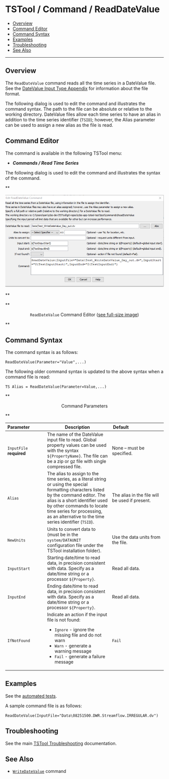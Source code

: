 # TSTool / Command / ReadDateValue #

*   [Overview](#overview)
*   [Command Editor](#command-editor)
*   [Command Syntax](#command-syntax)
*   [Examples](#examples)
*   [Troubleshooting](#troubleshooting)
*   [See Also](#see-also)

-------------------------

## Overview ##

The `ReadDateValue` command reads all the time series in a DateValue file.
See the [DateValue Input Type Appendix](../../datastore-ref/DateValue/DateValue.md) for information about the file format.

The following dialog is used to edit the command and illustrates the command syntax.
The path to the file can be absolute or relative to the working directory.
DateValue files allow each time series to have an alias in addition to the time series identifier (`TSID`);
however, the Alias parameter can be used to assign a new alias as the file is read.

## Command Editor ##

The command is available in the following TSTool menu:

*   ***Commands / Read Time Series***

The following dialog is used to edit the command and illustrates the syntax of the command.

**<p style="text-align: center;">
![ReadDateValue command editor](ReadDateValue.png)
</p>**

**<p style="text-align: center;">
`ReadDateValue` Command Editor (<a href="../ReadDateValue.png">see full-size image</a>)
</p>**

## Command Syntax ##

The command syntax is as follows:

```text
ReadDateValue(Parameter="Value",...)
```
The following older command syntax is updated to the above syntax when a command file is read:

```text
TS Alias = ReadDateValue(Parameter=Value,...)
```

**<p style="text-align: center;">
Command Parameters
</p>**

|**Parameter**&nbsp;&nbsp;&nbsp;&nbsp;&nbsp;&nbsp;&nbsp;&nbsp;&nbsp;&nbsp;&nbsp;|**Description**|**Default**&nbsp;&nbsp;&nbsp;&nbsp;&nbsp;&nbsp;&nbsp;&nbsp;&nbsp;&nbsp;&nbsp;&nbsp;&nbsp;&nbsp;&nbsp;&nbsp;&nbsp;&nbsp;&nbsp;&nbsp;&nbsp;&nbsp;&nbsp;&nbsp;&nbsp;&nbsp;&nbsp;|
|--------------|-----------------|-----------------|
|`InputFile`<br>**required**|The name of the DateValue input file to read.  Global property values can be used with the syntax `${PropertyName}`.  The file can be a zip or gz file with single compressed file.|None – must be specified.|
|`Alias`|The alias to assign to the time series, as a literal string or using the special formatting characters listed by the command editor.  The alias is a short identifier used by other commands to locate time series for processing, as an alternative to the time series identifier (`TSID`).|The alias in the file will be used if present.|
|`NewUnits`|Units to convert data to (must be in the `system/DATAUNIT` configuration file under the TSTool installation folder).|Use the data units from the file.|
|`InputStart`|Starting date/time to read data, in precision consistent with data.  Specify as a date/time string or a processor `${Property}`.|Read all data.|
|`InputEnd`|Ending date/time to read data, in precision consistent with data.  Specify as a date/time string or a processor `${Property}`.|Read all data.|
|`IfNotFound`| Indicate an action if the input file is not found:<ul><li>`Ignore` - ignore the missing file and do not warn</li><li>`Warn` - generate a warning message</li><li>`Fail` - generate a failure message</li></ul> | `Fail` |

## Examples ##

See the [automated tests](https://github.com/OpenCDSS/cdss-app-tstool-test/tree/master/test/commands/ReadDateValue).

A sample command file is as follows:

```text
ReadDateValue(InputFile="Data\08251500.DWR.Streamflow.IRREGULAR.dv")
```

## Troubleshooting ##

See the main [TSTool Troubleshooting](../../troubleshooting/troubleshooting.md) documentation.

## See Also ##

*   [`WriteDateValue`](../WriteDateValue/WriteDateValue.md) command
